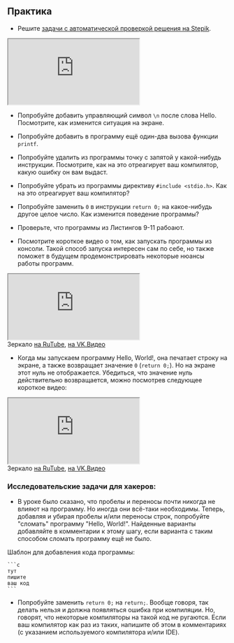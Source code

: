 ## Практика

- Решите [задачи с автоматической проверкой решения на Stepik](https://stepik.org/lesson/13977/step/1).

<div class="lessonStepikBlock">
    <iframe src="https://stepik.org/lesson/13977/step/1"></iframe>
</div>

- Попробуйте добавить управляющий символ `\n` после слова Hello. Посмотрите, как изменится ситуация на экране.

- Попробуйте добавить в программу ещё один-два вызова функции `printf`.

- Попробуйте удалить из программы точку с запятой у какой-нибудь инструкции. Посмотрите, как на это отреагирует ваш компилятор, какую ошибку он вам выдаст.

- Попробуйте убрать из программы директиву `#include <stdio.h>`. Как на это отреагирует ваш компилятор?

- Попробуйте заменить `0` в инструкции `return 0;` на какое-нибудь другое целое число. Как изменится поведение программы? 

- Проверьте, что программы из Листингов 9-11 рабоают. 

- Посмотрите короткое видео о том, как запускать программы из консоли. Такой способ запуска интересен сам по себе, но также поможет в будущем продемонстрировать некоторые нюансы работы программ.
<div class="lessonVideo">
	<iframe src="https://www.youtube.com/embed/jRcs-2Pqdlc" allowfullscreen></iframe>
</div>
Зеркало <a href="https://rutube.ru/video/9e794e10e19443af3aa9ad31e6f7d934/?r=wd">на RuTube</a>, <a href="https://vkvideo.ru/video-31218664_456239036">на VK.Видео</a>

- Когда мы запускаем программу Hello, World!, она печатает строку на экране, а также возвращает значение `0` (`return 0;`). Но на экране этот нуль не отображается. Убедиться, что значение нуль действительно возвращается, можно посмотрев следующее короткое видео:
<div class="lessonVideo">
	<iframe src="https://www.youtube.com/embed/QJI07B2_TGs" allowfullscreen></iframe>
</div>
Зеркало <a href="https://rutube.ru/video/c40f2a0750dc5ed3013a0769ac40b415/?r=wd">на RuTube</a>, <a href="https://vkvideo.ru/video-31218664_456239037">на VK.Видео</a>


### Исследовательские задачи для хакеров:

- В уроке было сказано, что пробелы и переносы почти никогда не влияют на программу. Но иногда они всё-таки необходимы. Теперь, добавляя и убирая пробелы и/или переносы строк, попробуйте "сломать" программу "Hello, World!". Найденные варианты добавляйте в комментарии к этому шагу, если варианта с таким способом сломать программу ещё не было. 

Шаблон для добавления кода программы:
````
```c
тут
пишите
ваш код
```
````

- Попробуйте заменить `return 0;` на `return;`. Вообще говоря, так делать нельзя и должна появляться ошибка при компиляции. Но, говорят, что некоторые компиляторы на такой код не ругаются. Если ваш компилятор как раз из таких, напишите об этом в комментариях (с указанием используемого компилятора и/или IDE).